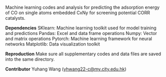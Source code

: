 Machine learning codes and analysis for predicting the adsorption energy of CO on single atoms embedded CxNy
for screening potential CORR catalysts. 

**Dependencies**
SKlearn: Machine learning toolkit used for model training and predictions
Pandas: Excel and data frame operations
Numpy: Vector and matrix operations
Pytorch: Machine learning framework for neural networks
Matplotlib: Data visualization toolkit

**Reproduction**
Make sure all supplementary codes and data files are saved into the same directory.

**Contributor**
Yuhang Wang (yhwang22-c@my.city.edu.hk)
